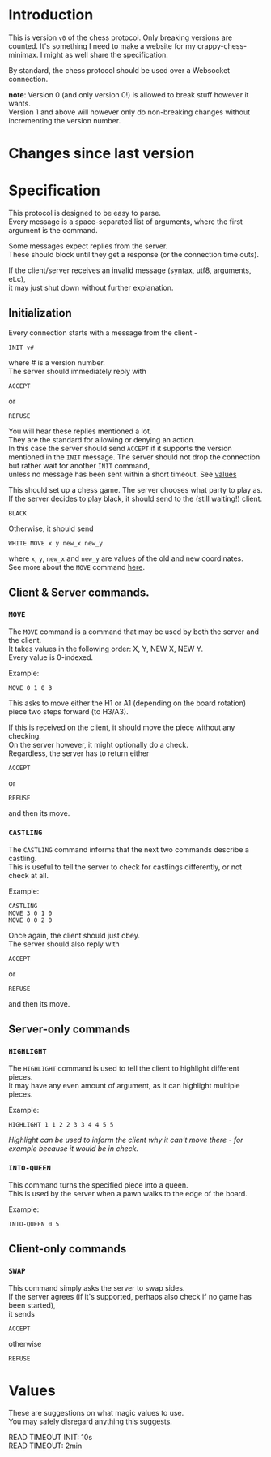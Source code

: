 # Introduction

This is version `v0` of the chess protocol.
Only breaking versions are counted.
It's something I need to make a website for my crappy-chess-minimax.
I might as well share the specification.

By standard, the chess protocol should be used over a Websocket connection.

**note**: Version 0 (and only version 0!) is allowed to break stuff however it wants.  
Version 1 and above will however only do non-breaking changes without incrementing the
version number.

# Changes since last version

# Specification

This protocol is designed to be easy to parse.  
Every message is a space-separated list of arguments,
where the first argument is the command.

Some messages expect replies from the server.  
These should block until they get a response (or the connection time outs).

If the client/server receives an invalid message (syntax, utf8, arguments, et.c),  
it may just shut down without further explanation.

## Initialization

Every connection starts with a message from the client -
```
INIT v#
```
where # is a version number.  
The server should immediately reply with
```
ACCEPT
```
or
```
REFUSE
```
You will hear these replies mentioned a lot.  
They are the standard for allowing or denying an action.  
In this case the server should send `ACCEPT` if it supports the version
mentioned in the `INIT` message.
The server should not drop the connection but rather wait for another `INIT` command,  
unless no message has been sent within a short timeout. See [values](#values)

This should set up a chess game. The server chooses what party to play as.  
If the server decides to play black, it should send to the (still waiting!) client.  
```
BLACK
```
Otherwise, it should send
```
WHITE MOVE x y new_x new_y
```
where `x`, `y`, `new_x` and `new_y` are values of the old and new coordinates.  
See more about the `MOVE` command [here](#move).

## Client & Server commands.

### `MOVE`

The `MOVE` command is a command that may be used by both the server and the client.  
It takes values in the following order: X, Y, NEW X, NEW Y.  
Every value is 0-indexed.

Example:
```
MOVE 0 1 0 3
```
This asks to move either the H1 or A1 (depending on the board rotation) piece two steps forward (to H3/A3).

If this is received on the client, it should move the piece without any checking.  
On the server however, it might optionally do a check.  
Regardless, the server has to return either
```
ACCEPT
```
or
```
REFUSE
```
and then its move.

### `CASTLING`

The `CASTLING` command informs that the next two commands describe a castling.  
This is useful to tell the server to check for castlings differently, or not check at all.

Example:
```
CASTLING
MOVE 3 0 1 0
MOVE 0 0 2 0
```

Once again, the client should just obey.  
The server should also reply with
```
ACCEPT
```
or
```
REFUSE
```
and then its move.

## Server-only commands

### `HIGHLIGHT`

The `HIGHLIGHT` command is used to tell the client to highlight different pieces.  
It may have any even amount of argument, as it can highlight multiple pieces.  

Example:
```
HIGHLIGHT 1 1 2 2 3 3 4 4 5 5
```
*Highlight can be used to inform the client why it can't move there - for example because it would be in check.*

### `INTO-QUEEN`

This command turns the specified piece into a queen.  
This is used by the server when a pawn walks to the edge of the board.

Example:
```
INTO-QUEEN 0 5
```

## Client-only commands

### `SWAP`

This command simply asks the server to swap sides.  
If the server agrees (if it's supported, perhaps also check if no game has been started),  
it sends
```
ACCEPT
```
otherwise
```
REFUSE
```

# Values

These are suggestions on what magic values to use.  
You may safely disregard anything this suggests.

READ TIMEOUT INIT: 10s  
READ TIMEOUT:      2min
